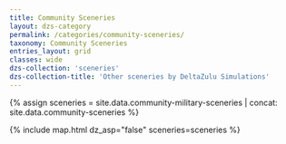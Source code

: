 ```yaml
---
title: Community Sceneries
layout: dzs-category
permalink: /categories/community-sceneries/
taxonomy: Community Sceneries
entries_layout: grid
classes: wide
dzs-collection: 'sceneries'
dzs-collection-title: 'Other sceneries by DeltaZulu Simulations'
---
```


{% assign sceneries = site.data.community-military-sceneries | concat: site.data.community-sceneries %}

{% include map.html dz_asp="false" sceneries=sceneries %}

<br />